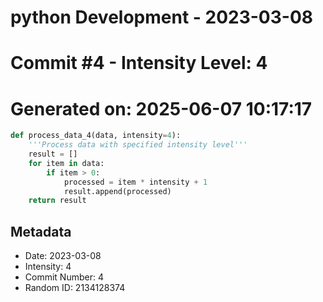 ﻿# python Development - 2023-03-08
# Commit #4 - Intensity Level: 4
# Generated on: 2025-06-07 10:17:17
```python
def process_data_4(data, intensity=4):
    '''Process data with specified intensity level'''
    result = []
    for item in data:
        if item > 0:
            processed = item * intensity + 1
            result.append(processed)
    return result
```
## Metadata
- Date: 2023-03-08
- Intensity: 4
- Commit Number: 4
- Random ID: 2134128374
